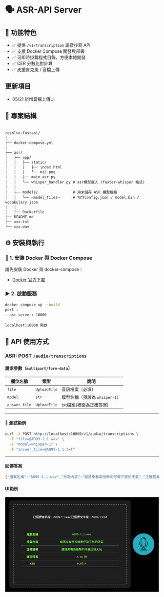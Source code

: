 # 🗣️ ASR-API Server

## 🚀 功能特色

- ✅ 提供 `/v1/transcription` 語音抄寫 API
- ✅ 支援 Docker Compose 開發與部署
- ✅ 可即時掛載程式目錄，方便本地開發
- ✅ CER 分數比對計算
- ✅ 支援麥克風 / 音檔上傳

## 更新項目
- 05/21 新增音檔上傳UI

## 🧱 專案結構

```
.
rezolve-fastapi/
│
├── docker-compose.yml
│
├── asr/
│   ├── app/
│   │   ├── static/
│   │   |   ├── index.html
│   │   |   └── mic.png
│   │   ├── main_asr.py
│   │   └── whisper_handler.py # asr模型載入 (faster-whisper 格式)
│   │
│   ├── models/                # 用來儲存 ASR 模型檔案
│   │   └── <model_files>      # 包含config.json / model.bin / vocabulary.json
│   │
│   └── Dockerfile
├── README.md
├── xxx.txt
└── xxx.wav
```

## ⚙️ 安裝與執行

### 🔧 1. 安裝 Docker 與 Docker Compose

請先安裝 Docker 與 docker-compose：

- [Docker 官方下載](https://www.docker.com/products/docker-desktop/)

### ▶️ 2. 啟動服務

```bash
docker compose up --build
port :
- asr-server: 10000

localhost:10000 開啟
```




## 📡 API 使用方式

### ASR: POST `/audio/transcriptions`

#### 請求參數（`multipart/form-data`）

| 欄位名稱 | 類型        | 說明                       |
|----------|-------------|----------------------------|
| `file`   | `UploadFile`| 音訊檔案（必填）           |
| `model`  | `str`       | 模型名稱（預設為 `whisper-1`）  |
| `answer_file`  | `UploadFile`       | txt檔案(裡面為正確答案)  |


---

#### 🧪 測試範例

```bash
curl -X POST http://localhost:10000/v1/audio/transcriptions \
  -F "file=@A099-1.1.wav" \
  -F "model=whisper-1" \
  -F "answer_file=@A099-1.1.txt"
```

---

#### 回傳答案
```bash
{"檔案名稱":"A099-1.1.wav","抄寫內容":"綴落來看南投縣明仔載三號的天氣","正確答案":"綴落來看南投縣明仔載三號天氣","運行時長":"1.87 秒","CER":0.0714}
```

#### UI範例
![alt text](image-1.png)
